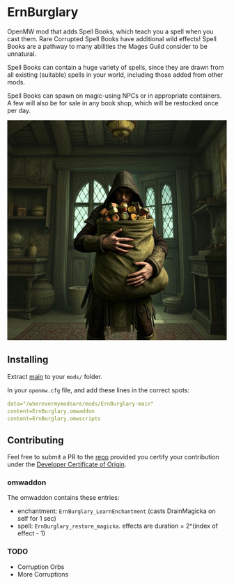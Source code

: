 # ErnBurglary
OpenMW mod that adds Spell Books, which teach you a spell when you cast them. Rare Corrupted Spell Books have additional wild effects! Spell Books are a pathway to many abilities the Mages Guild consider to be unnatural.

Spell Books can contain a huge variety of spells, since they are drawn from all existing (suitable) spells in your world, including those added from other mods.

Spell Books can spawn on magic-using NPCs or in appropriate containers. A few will also be for sale in any book shop, which will be restocked once per day.

![a wizard with a spellbook, created with AI](title_image.jpg)

## Installing
Extract [main](https://github.com/erinpentecost/ErnBurglary/archive/refs/heads/main.zip) to your `mods/` folder.


In your `openmw.cfg` file, and add these lines in the correct spots:

```yaml
data="/wherevermymodsare/mods/ErnBurglary-main"
content=ErnBurglary.omwaddon
content=ErnBurglary.omwscripts
```

## Contributing

Feel free to submit a PR to the [repo](https://github.com/erinpentecost/ErnBurglary) provided you certify your contribution under the [Developer Certificate of Origin](https://developercertificate.org/).

### omwaddon
The omwaddon contains these entries:
* enchantment: `ErnBurglary_LearnEnchantment` (casts DrainMagicka on self for 1 sec)
* spell: `ErnBurglary_restore_magicka`. effects are duration = 2^(index of effect - 1)

### TODO
* Corruption Orbs
* More Corruptions